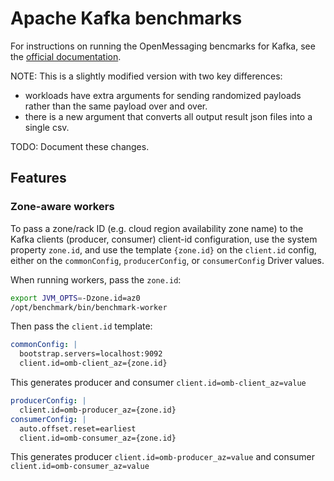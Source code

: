 # Apache Kafka benchmarks

For instructions on running the OpenMessaging bencmarks for Kafka, see the [official documentation](http://openmessaging.cloud/docs/benchmarks/kafka).

NOTE: This is a slightly modified version with two key differences:

- workloads have extra arguments for sending randomized payloads rather than the same payload over and over.
- there is a new argument that converts all output result json files into a single csv.

TODO: Document these changes.

## Features

### Zone-aware workers

To pass a zone/rack ID (e.g. cloud region availability zone name) to the Kafka clients (producer, consumer) client-id configuration, use the system property `zone.id`, and use the template `{zone.id}` on the `client.id` config, either on the `commonConfig`, `producerConfig`, or `consumerConfig` Driver values.

When running workers, pass the `zone.id`:

```bash
export JVM_OPTS=-Dzone.id=az0
/opt/benchmark/bin/benchmark-worker
```

Then pass the `client.id` template:

```yaml
commonConfig: |
  bootstrap.servers=localhost:9092
  client.id=omb-client_az={zone.id}
```

This generates producer and consumer `client.id=omb-client_az=value`

```yaml
producerConfig: |
  client.id=omb-producer_az={zone.id}
consumerConfig: |
  auto.offset.reset=earliest
  client.id=omb-consumer_az={zone.id}
```

This generates producer `client.id=omb-producer_az=value` and consumer `client.id=omb-consumer_az=value`
